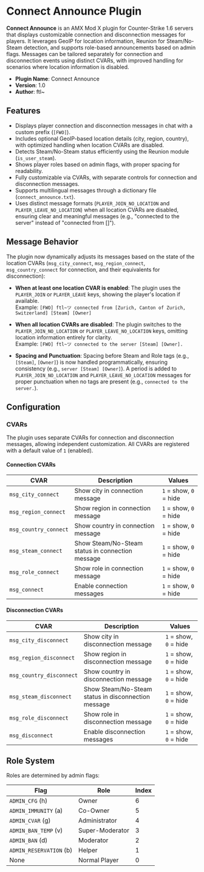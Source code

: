 # Connect Announce Plugin

**Connect Announce** is an AMX Mod X plugin for Counter-Strike 1.6 servers that displays customizable connection and disconnection messages for players. It leverages GeoIP for location information, Reunion for Steam/No-Steam detection, and supports role-based announcements based on admin flags. Messages can be tailored separately for connection and disconnection events using distinct CVARs, with improved handling for scenarios where location information is disabled.

- **Plugin Name**: Connect Announce
- **Version**: 1.0
- **Author**: ftl~

## Features

- Displays player connection and disconnection messages in chat with a custom prefix (`[FWO]`).
- Includes optional GeoIP-based location details (city, region, country), with optimized handling when location CVARs are disabled.
- Detects Steam/No-Steam status efficiently using the Reunion module (`is_user_steam`).
- Shows player roles based on admin flags, with proper spacing for readability.
- Fully customizable via CVARs, with separate controls for connection and disconnection messages.
- Supports multilingual messages through a dictionary file (`connect_announce.txt`).
- Uses distinct message formats (`PLAYER_JOIN_NO_LOCATION` and `PLAYER_LEAVE_NO_LOCATION`) when all location CVARs are disabled, ensuring clear and meaningful messages (e.g., "connected to the server" instead of "connected from []").

## Message Behavior

The plugin now dynamically adjusts its messages based on the state of the location CVARs (`msg_city_connect`, `msg_region_connect`, `msg_country_connect` for connection, and their equivalents for disconnection):

- **When at least one location CVAR is enabled**: The plugin uses the `PLAYER_JOIN` or `PLAYER_LEAVE` keys, showing the player's location if available.  
  Example: `[FWO] ftl~ツ connected from [Zurich, Canton of Zurich, Switzerland] [Steam] [Owner]`

- **When all location CVARs are disabled**: The plugin switches to the `PLAYER_JOIN_NO_LOCATION` or `PLAYER_LEAVE_NO_LOCATION` keys, omitting location information entirely for clarity.  
  Example: `[FWO] ftl~ツ connected to the server [Steam] [Owner].`

- **Spacing and Punctuation**: Spacing before Steam and Role tags (e.g., `[Steam]`, `[Owner]`) is now handled programmatically, ensuring consistency (e.g., `server [Steam] [Owner]`). A period is added to `PLAYER_JOIN_NO_LOCATION` and `PLAYER_LEAVE_NO_LOCATION` messages for proper punctuation when no tags are present (e.g., `connected to the server.`).

## Configuration

### CVARs

The plugin uses separate CVARs for connection and disconnection messages, allowing independent customization. All CVARs are registered with a default value of `1` (enabled).

#### Connection CVARs

| CVAR                  | Description                                      | Values                 |
|-----------------------|--------------------------------------------------|------------------------|
| `msg_city_connect`    | Show city in connection message                  | `1` = show, `0` = hide |
| `msg_region_connect`  | Show region in connection message                | `1` = show, `0` = hide |
| `msg_country_connect` | Show country in connection message               | `1` = show, `0` = hide |
| `msg_steam_connect`   | Show Steam/No-Steam status in connection message | `1` = show, `0` = hide |
| `msg_role_connect`    | Show role in connection message                  | `1` = show, `0` = hide |
| `msg_connect`         | Enable connection messages                       | `1` = show, `0` = hide |

#### Disconnection CVARs

| CVAR                     | Description                                         | Values                 |
|--------------------------|-----------------------------------------------------|------------------------|
| `msg_city_disconnect`    | Show city in disconnection message                  | `1` = show, `0` = hide |
| `msg_region_disconnect`  | Show region in disconnection message                | `1` = show, `0` = hide |
| `msg_country_disconnect` | Show country in disconnection message               | `1` = show, `0` = hide |
| `msg_steam_disconnect`   | Show Steam/No-Steam status in disconnection message | `1` = show, `0` = hide |
| `msg_role_disconnect`    | Show role in disconnection message                  | `1` = show, `0` = hide |
| `msg_disconnect`         | Enable disconnection messages                       | `1` = show, `0` = hide |

## Role System

Roles are determined by admin flags:

| Flag                    | Role                | Index |
|-------------------------|---------------------|-------|
| `ADMIN_CFG` (h)         | Owner               | 6     |
| `ADMIN_IMMUNITY` (a)    | Co-Owner            | 5     |
| `ADMIN_CVAR` (g)        | Administrator       | 4     |
| `ADMIN_BAN_TEMP` (v)    | Super-Moderator     | 3     |
| `ADMIN_BAN` (d)         | Moderator           | 2     |
| `ADMIN_RESERVATION` (b) | Helper              | 1     |
| None                    | Normal Player       | 0     |